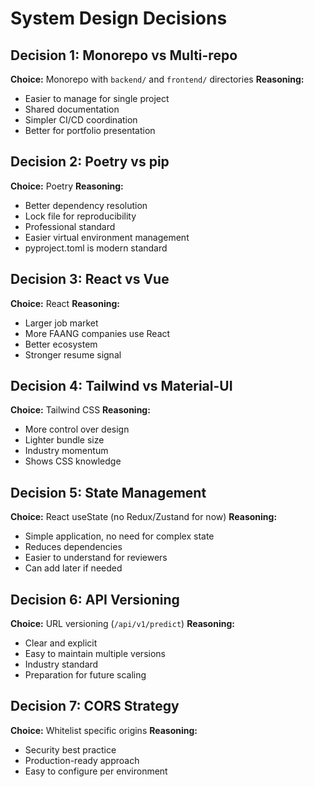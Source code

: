 # System Design Decisions

## **Decision 1: Monorepo vs Multi-repo**
**Choice:** Monorepo with `backend/` and `frontend/` directories
**Reasoning:**
- Easier to manage for single project
- Shared documentation
- Simpler CI/CD coordination
- Better for portfolio presentation

## **Decision 2: Poetry vs pip**
**Choice:** Poetry 
**Reasoning:**
- Better dependency resolution
- Lock file for reproducibility
- Professional standard
- Easier virtual environment management
- pyproject.toml is modern standard

## **Decision 3: React vs Vue**
**Choice:** React 
**Reasoning:**
- Larger job market
- More FAANG companies use React
- Better ecosystem
- Stronger resume signal

## **Decision 4: Tailwind vs Material-UI**
**Choice:** Tailwind CSS
**Reasoning:**
- More control over design
- Lighter bundle size
- Industry momentum
- Shows CSS knowledge

## **Decision 5: State Management**
**Choice:** React useState (no Redux/Zustand for now)
**Reasoning:**
- Simple application, no need for complex state
- Reduces dependencies
- Easier to understand for reviewers
- Can add later if needed

## **Decision 6: API Versioning**
**Choice:** URL versioning (`/api/v1/predict`)
**Reasoning:**
- Clear and explicit
- Easy to maintain multiple versions
- Industry standard
- Preparation for future scaling

## **Decision 7: CORS Strategy**
**Choice:** Whitelist specific origins
**Reasoning:**
- Security best practice
- Production-ready approach
- Easy to configure per environment